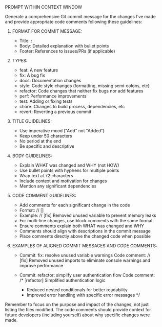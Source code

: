 PROMPT WITHIN CONTEXT WINDOW

Generate a comprehensive Git commit message for the changes I've made and provide appropriate code comments following these guidelines:

1. FORMAT FOR COMMIT MESSAGE:
   - Title: <type>: <concise summary>
   - Body: Detailed explanation with bullet points
   - Footer: References to issues/PRs (if applicable)

2. TYPES:
   - feat: A new feature
   - fix: A bug fix
   - docs: Documentation changes
   - style: Code style changes (formatting, missing semi-colons, etc)
   - refactor: Code changes that neither fix bugs nor add features
   - perf: Performance improvements
   - test: Adding or fixing tests
   - chore: Changes to build process, dependencies, etc
   - revert: Reverting a previous commit

3. TITLE GUIDELINES:
   - Use imperative mood ("Add" not "Added")
   - Keep under 50 characters
   - No period at the end
   - Be specific and descriptive

4. BODY GUIDELINES:
   - Explain WHAT was changed and WHY (not HOW)
   - Use bullet points with hyphens for multiple points
   - Wrap text at 72 characters
   - Include context and motivation for changes
   - Mention any significant dependencies

5. CODE COMMENT GUIDELINES:
   - Add comments for each significant change in the code
   - Format: // [<type>] <explanation and rationale>
   - Example: // [fix] Removed unused variable to prevent memory leaks
   - For multi-line changes, use block comments with the same format
   - Ensure comments explain both WHAT was changed and WHY
   - Comments should align with descriptions in the commit message
   - Place comments directly above the changed code when possible

6. EXAMPLES OF ALIGNED COMMIT MESSAGES AND CODE COMMENTS:
   - Commit: fix: resolve unused variable warnings
     Code comment: // [fix] Removed unused imports to eliminate console warnings and improve performance

   - Commit: refactor: simplify user authentication flow
     Code comment: /* [refactor] Simplified authentication logic
      * Reduced nested conditionals for better readability
      * Improved error handling with specific error messages
      */

Remember to focus on the purpose and impact of the changes, not just listing the files modified. The code comments should provide context for future developers (including yourself) about why specific changes were made.